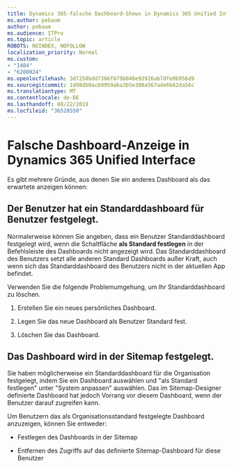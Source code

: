 ```yaml
---
title: Dynamics 365-falsche Dashboard-Shows in Dynamics 365 Unified Interface
ms.author: pebaum
author: pebaum
ms.audience: ITPro
ms.topic: article
ROBOTS: NOINDEX, NOFOLLOW
localization_priority: Normal
ms.custom:
- "1484"
- "6200024"
ms.openlocfilehash: 3d7258bdd7366f679b048e93926ab7dfe0b956d9
ms.sourcegitcommit: 1d98db8acb9959aba3b5e308a567ade6b62da56c
ms.translationtype: MT
ms.contentlocale: de-DE
ms.lasthandoff: 08/22/2019
ms.locfileid: "36528550"
---
```

# <a name="wrong-dashboard-shows-in-dynamics-365-unified-interface"></a>Falsche Dashboard-Anzeige in Dynamics 365 Unified Interface

Es gibt mehrere Gründe, aus denen Sie ein anderes Dashboard als das erwartete anzeigen können:

## <a name="the-user-has-set-a-user-default-dashboard"></a>Der Benutzer hat ein Standarddashboard für Benutzer festgelegt. 

Normalerweise können Sie angeben, dass ein Benutzer Standarddashboard festgelegt wird, wenn die Schaltfläche **als Standard festlegen** in der Befehlsleiste des Dashboards nicht angezeigt wird. Das Standarddashboard des Benutzers setzt alle anderen Standard Dashboards außer Kraft, auch wenn sich das Standarddashboard des Benutzers nicht in der aktuellen App befindet.

Verwenden Sie die folgende Problemumgehung, um Ihr Standarddashboard zu löschen.

1. Erstellen Sie ein neues persönliches Dashboard.

2. Legen Sie das neue Dashboard als Benutzer Standard fest.

3. Löschen Sie das Dashboard.

## <a name="the-dashboard-is-set-in-the-sitemap"></a>Das Dashboard wird in der Sitemap festgelegt.

Sie haben möglicherweise ein Standarddashboard für die Organisation festgelegt, indem Sie ein Dashboard auswählen und "als Standard festlegen" unter "System anpassen" auswählen. Das im Sitemap-Designer definierte Dashboard hat jedoch Vorrang vor diesem Dashboard, wenn der Benutzer darauf zugreifen kann.

Um Benutzern das als Organisationsstandard festgelegte Dashboard anzuzeigen, können Sie entweder:

* Festlegen des Dashboards in der Sitemap

* Entfernen des Zugriffs auf das definierte Sitemap-Dashboard für diese Benutzer

